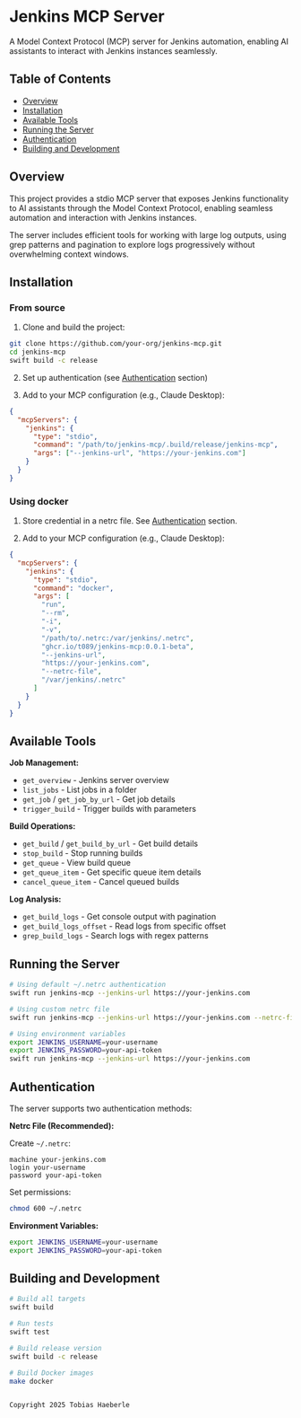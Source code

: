 # Jenkins MCP Server

A Model Context Protocol (MCP) server for Jenkins automation, enabling AI assistants to interact with Jenkins instances seamlessly.

## Table of Contents

- [Overview](#overview)
- [Installation](#installation)
- [Available Tools](#available-tools)
- [Running the Server](#running-the-server)
- [Authentication](#authentication)
- [Building and Development](#building-and-development)

## Overview

This project provides a stdio MCP server that exposes Jenkins functionality to AI assistants through the Model Context Protocol, enabling seamless automation and interaction with Jenkins instances.

The server includes efficient tools for working with large log outputs, using grep patterns and pagination to explore logs progressively without overwhelming context windows.

## Installation

### From source

1. Clone and build the project:
```bash
git clone https://github.com/your-org/jenkins-mcp.git
cd jenkins-mcp
swift build -c release
```

2. Set up authentication (see [Authentication](#authentication) section)

3. Add to your MCP configuration (e.g., Claude Desktop):
```json
{
  "mcpServers": {
    "jenkins": {
      "type": "stdio",
      "command": "/path/to/jenkins-mcp/.build/release/jenkins-mcp",
      "args": ["--jenkins-url", "https://your-jenkins.com"]
    }
  }
}
```

### Using docker

1. Store credential in a netrc file. See [Authentication](#authentication) section.

2. Add to your MCP configuration (e.g., Claude Desktop):
```json
{
  "mcpServers": {
    "jenkins": {
      "type": "stdio",
      "command": "docker",
      "args": [
        "run",
        "--rm",
        "-i",
        "-v",
        "/path/to/.netrc:/var/jenkins/.netrc",
        "ghcr.io/t089/jenkins-mcp:0.0.1-beta",
        "--jenkins-url",
        "https://your-jenkins.com",
        "--netrc-file",
        "/var/jenkins/.netrc"
      ]
    }
  }
}
```

## Available Tools

**Job Management:**
- `get_overview` - Jenkins server overview
- `list_jobs` - List jobs in a folder
- `get_job` / `get_job_by_url` - Get job details
- `trigger_build` - Trigger builds with parameters

**Build Operations:**
- `get_build` / `get_build_by_url` - Get build details
- `stop_build` - Stop running builds
- `get_queue` - View build queue
- `get_queue_item` - Get specific queue item details
- `cancel_queue_item` - Cancel queued builds

**Log Analysis:**
- `get_build_logs` - Get console output with pagination
- `get_build_logs_offset` - Read logs from specific offset
- `grep_build_logs` - Search logs with regex patterns

## Running the Server

```bash
# Using default ~/.netrc authentication
swift run jenkins-mcp --jenkins-url https://your-jenkins.com

# Using custom netrc file
swift run jenkins-mcp --jenkins-url https://your-jenkins.com --netrc-file /path/to/.netrc

# Using environment variables
export JENKINS_USERNAME=your-username
export JENKINS_PASSWORD=your-api-token
swift run jenkins-mcp --jenkins-url https://your-jenkins.com
```

## Authentication

The server supports two authentication methods:

**Netrc File (Recommended):**

Create `~/.netrc`:
```
machine your-jenkins.com
login your-username
password your-api-token
```

Set permissions:
```bash
chmod 600 ~/.netrc
```

**Environment Variables:**
```bash
export JENKINS_USERNAME=your-username
export JENKINS_PASSWORD=your-api-token
```

## Building and Development

```bash
# Build all targets
swift build

# Run tests
swift test

# Build release version
swift build -c release

# Build Docker images
make docker
```

~~~

Copyright 2025 Tobias Haeberle
